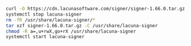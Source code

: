 ﻿```sh
curl -O https://cdn.lacunasoftware.com/signer/signer-1.66.0.tar.gz
systemctl stop lacuna-signer
rm -fR /usr/share/lacuna-signer/*
tar xzf signer-1.66.0.tar.gz -C /usr/share/lacuna-signer
chmod -R a=,u+rwX,go+rX /usr/share/lacuna-signer
systemctl start lacuna-signer
```
